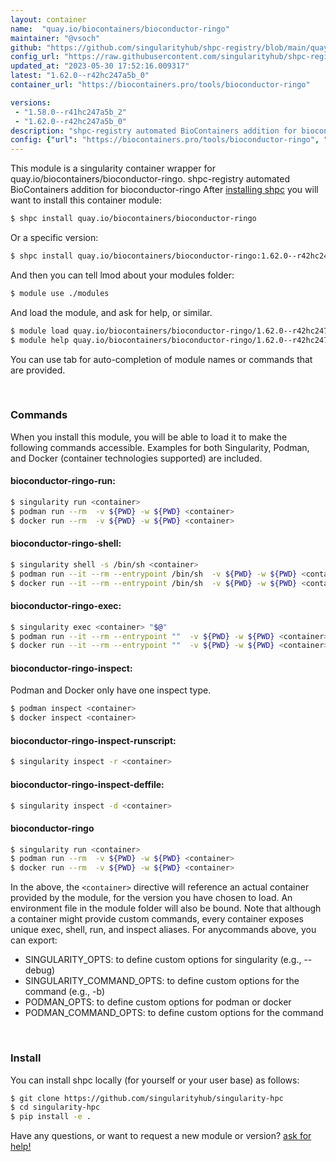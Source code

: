 ```yaml
---
layout: container
name:  "quay.io/biocontainers/bioconductor-ringo"
maintainer: "@vsoch"
github: "https://github.com/singularityhub/shpc-registry/blob/main/quay.io/biocontainers/bioconductor-ringo/container.yaml"
config_url: "https://raw.githubusercontent.com/singularityhub/shpc-registry/main/quay.io/biocontainers/bioconductor-ringo/container.yaml"
updated_at: "2023-05-30 17:52:16.009317"
latest: "1.62.0--r42hc247a5b_0"
container_url: "https://biocontainers.pro/tools/bioconductor-ringo"

versions:
 - "1.58.0--r41hc247a5b_2"
 - "1.62.0--r42hc247a5b_0"
description: "shpc-registry automated BioContainers addition for bioconductor-ringo"
config: {"url": "https://biocontainers.pro/tools/bioconductor-ringo", "maintainer": "@vsoch", "description": "shpc-registry automated BioContainers addition for bioconductor-ringo", "latest": {"1.62.0--r42hc247a5b_0": "sha256:021f05a4eb178943a1b1ce1477b4edf5b6bf1898e8968bbd276ca1c1a15f2455"}, "tags": {"1.58.0--r41hc247a5b_2": "sha256:8f603485d5b697eaddf87c843a3178ab7755af338d54320b8497a15555be81b8", "1.62.0--r42hc247a5b_0": "sha256:021f05a4eb178943a1b1ce1477b4edf5b6bf1898e8968bbd276ca1c1a15f2455"}, "docker": "quay.io/biocontainers/bioconductor-ringo"}
---
```


This module is a singularity container wrapper for quay.io/biocontainers/bioconductor-ringo.
shpc-registry automated BioContainers addition for bioconductor-ringo
After [installing shpc](#install) you will want to install this container module:


```bash
$ shpc install quay.io/biocontainers/bioconductor-ringo
```

Or a specific version:

```bash
$ shpc install quay.io/biocontainers/bioconductor-ringo:1.62.0--r42hc247a5b_0
```

And then you can tell lmod about your modules folder:

```bash
$ module use ./modules
```

And load the module, and ask for help, or similar.

```bash
$ module load quay.io/biocontainers/bioconductor-ringo/1.62.0--r42hc247a5b_0
$ module help quay.io/biocontainers/bioconductor-ringo/1.62.0--r42hc247a5b_0
```

You can use tab for auto-completion of module names or commands that are provided.

<br>

### Commands

When you install this module, you will be able to load it to make the following commands accessible.
Examples for both Singularity, Podman, and Docker (container technologies supported) are included.

#### bioconductor-ringo-run:

```bash
$ singularity run <container>
$ podman run --rm  -v ${PWD} -w ${PWD} <container>
$ docker run --rm  -v ${PWD} -w ${PWD} <container>
```

#### bioconductor-ringo-shell:

```bash
$ singularity shell -s /bin/sh <container>
$ podman run --it --rm --entrypoint /bin/sh  -v ${PWD} -w ${PWD} <container>
$ docker run --it --rm --entrypoint /bin/sh  -v ${PWD} -w ${PWD} <container>
```

#### bioconductor-ringo-exec:

```bash
$ singularity exec <container> "$@"
$ podman run --it --rm --entrypoint ""  -v ${PWD} -w ${PWD} <container> "$@"
$ docker run --it --rm --entrypoint ""  -v ${PWD} -w ${PWD} <container> "$@"
```

#### bioconductor-ringo-inspect:

Podman and Docker only have one inspect type.

```bash
$ podman inspect <container>
$ docker inspect <container>
```

#### bioconductor-ringo-inspect-runscript:

```bash
$ singularity inspect -r <container>
```

#### bioconductor-ringo-inspect-deffile:

```bash
$ singularity inspect -d <container>
```



#### bioconductor-ringo

```bash
$ singularity run <container>
$ podman run --rm  -v ${PWD} -w ${PWD} <container>
$ docker run --rm  -v ${PWD} -w ${PWD} <container>
```


In the above, the `<container>` directive will reference an actual container provided
by the module, for the version you have chosen to load. An environment file in the
module folder will also be bound. Note that although a container
might provide custom commands, every container exposes unique exec, shell, run, and
inspect aliases. For anycommands above, you can export:

 - SINGULARITY_OPTS: to define custom options for singularity (e.g., --debug)
 - SINGULARITY_COMMAND_OPTS: to define custom options for the command (e.g., -b)
 - PODMAN_OPTS: to define custom options for podman or docker
 - PODMAN_COMMAND_OPTS: to define custom options for the command

<br>

### Install

You can install shpc locally (for yourself or your user base) as follows:

```bash
$ git clone https://github.com/singularityhub/singularity-hpc
$ cd singularity-hpc
$ pip install -e .
```

Have any questions, or want to request a new module or version? [ask for help!](https://github.com/singularityhub/singularity-hpc/issues)